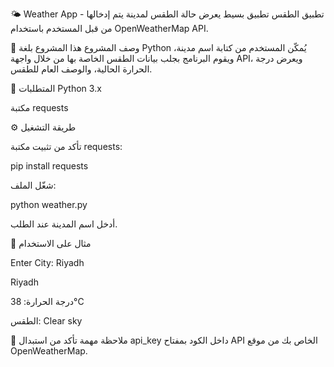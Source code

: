
🌤️ Weather App - تطبيق الطقس
تطبيق بسيط يعرض حالة الطقس لمدينة يتم إدخالها من قبل المستخدم باستخدام OpenWeatherMap API.

📌 وصف المشروع
هذا المشروع بلغة Python يُمكّن المستخدم من كتابة اسم مدينة، ويقوم البرنامج بجلب بيانات الطقس الخاصة بها من خلال واجهة API، ويعرض درجة الحرارة الحالية، والوصف العام للطقس.

🧰 المتطلبات
Python 3.x

مكتبة requests

⚙️ طريقة التشغيل

تأكد من تثبيت مكتبة requests:


pip install requests

شغّل الملف:


python weather.py

أدخل اسم المدينة عند الطلب.

🧪 مثال على الاستخدام

Enter City: Riyadh

Riyadh

درجة الحرارة: 38°C

الطقس: Clear sky

🔑 ملاحظة مهمة
تأكد من استبدال api_key داخل الكود بمفتاح API الخاص بك من موقع OpenWeatherMap.
